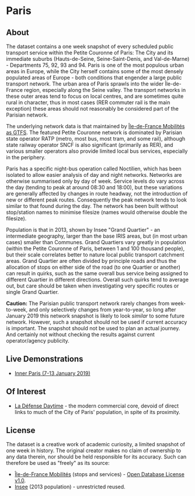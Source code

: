 # Paris

## About

The dataset contains a one week snapshot of every scheduled public transport service within the Petite Couronne of Paris: The City and its immediate suburbs (Hauts-de-Seine, Seine-Saint-Denis, and Val-de-Marne) - Departments 75, 92, 93 and 94. Paris is one of the most populous urban areas in Europe, while the City herself contains some of the most densely populated areas of Europe - both conditions that engender a large public transport network. The urban area of Paris sprawls into the wider Île-de-France region, especially along the Seine valley. The transport networks in these outer areas tend to focus on local centres, and are sometimes quite rural in character, thus in most cases (RER commuter rail is the main exception) these areas should not reasonably be considered part of the Parisian network.

The underlying network data is that maintained by [Île-de-France Mobilités as GTFS](https://opendata.stif.info/explore/dataset/offre-horaires-tc-gtfs-idf/information/). The featured Petite Couronne network is dominated by Parisian state operator RATP (metro, most bus, most tram, and some rail), although state railway operator SNCF is also significant (primarily as RER), and various smaller operators also provide limited local bus services, especially in the periphery.

Paris has a specific night-bus operation called Noctilien, which has been isolated to allow easier analysis of day and night networks. Networks are otherwise summarised only by day of week. Service levels do vary across the day (tending to peak at around 08:30 and 18:00), but these variations are generally affected by changes in route headway, not the introduction of new or different peak routes. Consequently the peak network tends to look similar to that found during the day. The network has been built without stop/station names to minimise filesize (names would otherwise double the filesize).

Population is that in 2013, shown by Insee "Grand Quartier" - an intermediate geography, larger than the base IRIS areas, but (in most urban cases) smaller than Communes. Grand Quartiers vary greatly in population (within the Petite Couronne of Paris, between 1 and 100 thousand people), but their scale correlates better to nature local public transport catchment areas. Grand Quartier are often divided by principle roads and thus the allocation of stops on either side of the road (to one Quartier or another) can result in quirks, such as the same overall bus service being assigned to different Quartier in different directions. Overall such quirks tend to average out, but care should be taken when investigating very specific routes or single Grand Quartier.

**Caution:** The Parisian public transport network rarely changes from week-to-week, and only selectively changes from year-to-year, so long after January 2019 this network snapshot is likely to look _similar_ to some future network. However, such a snapshot should not be used if current accuracy is important. The snapshot should not be used to plan an actual journey. And certainly not without checking the results against current operator/agency publicity.

## Live Demonstrations

* [Inner Paris (7-13 January 2019)](https://timhowgego.github.io/Aquius/live/petite-paris-2019/)

## Of Interest

* [La Défense Daytime](https://timhowgego.github.io/Aquius/live/petite-paris-2019/#x2.28/y48.8907/z12/c2.24224/k48.88989/m13/n1) - the modern commercial core, devoid of direct links to much of the City of Paris' population, in spite of its proximity.

## License

The dataset is a creative work of academic curiosity, a limited snapshot of one week in history. The original creator makes no claim of ownership to any data therein, nor should be held responsible for its accuracy. Such can therefore be used as "freely" as its source:

* [Île-de-France Mobilités](https://opendata.stif.info/explore/dataset/offre-horaires-tc-gtfs-idf/information/) (stops and services) - [Open Database License v1.0](http://vvlibri.org/fr/licence/odbl-10/legalcode/unofficial).
* [Insee](https://www.insee.fr/fr/information/2381863) (2013 population) - unrestricted reused.

